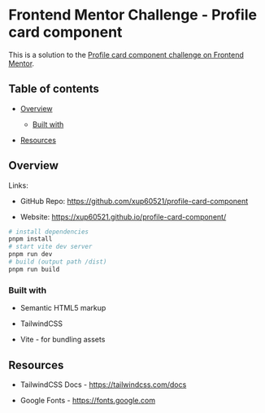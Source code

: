 # **Frontend Mentor Challenge - Profile card component**

This is a solution to the [Profile card component challenge on Frontend Mentor](https://www.frontendmentor.io/challenges/profile-card-component-cfArpWshJ "https://www.frontendmentor.io/challenges/profile-card-component-cfArpWshJ").

## Table of contents

- [Overview](#overview)

   - [Built with](#built-with)

- [Resources](#resources)

## Overview

Links:

- GitHub Repo: <https://github.com/xup60521/profile-card-component>

- Website: <https://xup60521.github.io/profile-card-component/>

```bash
# install dependencies
pnpm install
# start vite dev server
pnpm run dev
# build (output path /dist)
pnpm run build
```

### Built with

- Semantic HTML5 markup

- TailwindCSS

- Vite - for bundling assets

## Resources

- TailwindCSS Docs - <https://tailwindcss.com/docs>

- Google Fonts - <https://fonts.google.com>